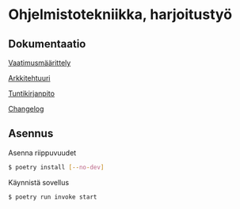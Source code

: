 # Ohjelmistotekniikka, harjoitustyö

## Dokumentaatio

[Vaatimusmäärittely](https://github.com/ossi-hy/ot-harjoitustyo/blob/master/dokumentaatio/vaatimusmaarittely.md)

[Arkkitehtuuri](https://github.com/ossi-hy/ot-harjoitustyo/blob/master/dokumentaatio/arkkitehtuuri.md)

[Tuntikirjanpito](https://github.com/ossi-hy/ot-harjoitustyo/blob/master/dokumentaatio/tuntikirjanpito.md)

[Changelog](https://github.com/ossi-hy/ot-harjoitustyo/blob/master/dokumentaatio/changelog.md)


## Asennus
Asenna riippuvuudet
```bash
$ poetry install [--no-dev]
```

Käynnistä sovellus
```bash
$ poetry run invoke start
```

